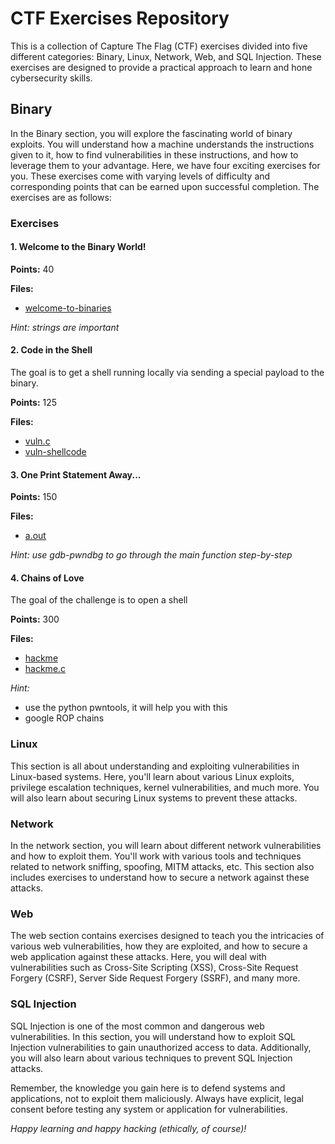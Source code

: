 # CTF Exercises Repository

This is a collection of Capture The Flag (CTF) exercises divided into five different categories: Binary, Linux, Network, Web, and SQL Injection. These exercises are designed to provide a practical approach to learn and hone cybersecurity skills.

## Binary 

In the Binary section, you will explore the fascinating world of binary exploits. You will understand how a machine understands the instructions given to it, how to find vulnerabilities in these instructions, and how to leverage them to your advantage.  Here, we have four exciting exercises for you. These exercises come with varying levels of difficulty and corresponding points that can be earned upon successful completion. The exercises are as follows:

### Exercises

#### 1. Welcome to the Binary World!

**Points:** 40

**Files:** 
- [welcome-to-binaries](welcome-to-binaries)

_Hint: strings are important_

#### 2. Code in the Shell

The goal is to get a shell running locally via sending a special payload to the binary.

**Points:** 125

**Files:** 
- [vuln.c](vuln.c)
- [vuln-shellcode](vuln-shellcode)

#### 3. One Print Statement Away...

**Points:** 150

**Files:** 
- [a.out](a.out)

_Hint: use gdb-pwndbg to go through the main function step-by-step_

#### 4. Chains of Love

The goal of the challenge is to open a shell

**Points:** 300

**Files:** 
- [hackme](hackme)
- [hackme.c](hackme.c)

_Hint:_

- use the python pwntools, it will help you with this
- google ROP chains













### Linux

This section is all about understanding and exploiting vulnerabilities in Linux-based systems. Here, you'll learn about various Linux exploits, privilege escalation techniques, kernel vulnerabilities, and much more. You will also learn about securing Linux systems to prevent these attacks.

### Network 

In the network section, you will learn about different network vulnerabilities and how to exploit them. You'll work with various tools and techniques related to network sniffing, spoofing, MITM attacks, etc. This section also includes exercises to understand how to secure a network against these attacks.

### Web 

The web section contains exercises designed to teach you the intricacies of various web vulnerabilities, how they are exploited, and how to secure a web application against these attacks. Here, you will deal with vulnerabilities such as Cross-Site Scripting (XSS), Cross-Site Request Forgery (CSRF), Server Side Request Forgery (SSRF), and many more.

### SQL Injection

SQL Injection is one of the most common and dangerous web vulnerabilities. In this section, you will understand how to exploit SQL Injection vulnerabilities to gain unauthorized access to data. Additionally, you will also learn about various techniques to prevent SQL Injection attacks.

Remember, the knowledge you gain here is to defend systems and applications, not to exploit them maliciously. Always have explicit, legal consent before testing any system or application for vulnerabilities.

_Happy learning and happy hacking (ethically, of course)!_

